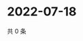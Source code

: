 # 2022-07-18

共 0 条

<!-- BEGIN WEIBO -->
<!-- 最后更新时间 Mon Jul 18 2022 01:15:45 GMT+0800 (China Standard Time) -->

<!-- END WEIBO -->
